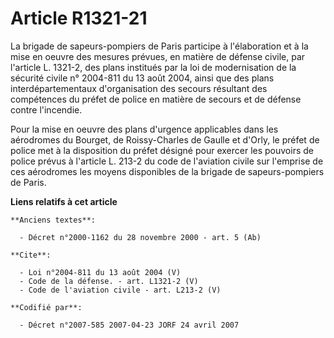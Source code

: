 # Article R1321-21

La brigade de sapeurs-pompiers de Paris participe à l'élaboration et à la mise en oeuvre des mesures prévues, en matière de
défense civile, par l'article L. 1321-2, des plans institués par la loi de modernisation de la sécurité civile n° 2004-811 du
13 août 2004, ainsi que des plans interdépartementaux d'organisation des secours résultant des compétences du préfet de
police en matière de secours et de défense contre l'incendie. 

Pour la mise en oeuvre des plans d'urgence applicables dans les aérodromes du Bourget, de Roissy-Charles de Gaulle et d'Orly,
le préfet de police met à la disposition du préfet désigné pour exercer les pouvoirs de police prévus à l'article L. 213-2 du
code de l'aviation civile sur l'emprise de ces aérodromes les moyens disponibles de la brigade de sapeurs-pompiers de Paris.

**Liens relatifs à cet article**

	**Anciens textes**:

	  - Décret n°2000-1162 du 28 novembre 2000 - art. 5 (Ab)

	**Cite**:

	  - Loi n°2004-811 du 13 août 2004 (V)
	  - Code de la défense. - art. L1321-2 (V)
	  - Code de l'aviation civile - art. L213-2 (V)

	**Codifié par**:

	  - Décret n°2007-585 2007-04-23 JORF 24 avril 2007
